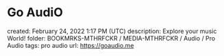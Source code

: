 # Go AudiO

created: February 24, 2022 1:17 PM (UTC)
description: Explore your music World!
folder: BOOKMRKS-MTHRFCKR / MEDIA-MTHRFCKR / Audio / Pro Audio
tags: pro audio
url: https://goaudio.me